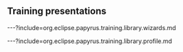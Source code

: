 ## Training presentations

---?include=org.eclipse.papyrus.training.library.wizards.md

---?include=org.eclipse.papyrus.training.library.profile.md

